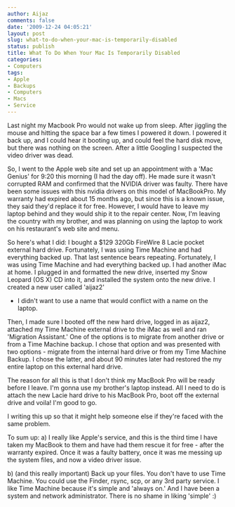 ```yaml
---
author: Aijaz
comments: false
date: '2009-12-24 04:05:21'
layout: post
slug: what-to-do-when-your-mac-is-temporarily-disabled
status: publish
title: What To Do When Your Mac Is Temporarily Disabled
categories:
- Computers
tags:
- Apple
- Backups
- Computers
- Macs
- Service
---
```



<!-- ai l /wp/sad_mac1.png /wp/sad_mac1-170x170.png 170 170 Sad Mac -->

Last night my Macbook Pro would not wake up from sleep. After jiggling the mouse and hitting the
space bar a few times I powered it down. I powered it back up, and I could
hear it booting up, and could feel the hard disk move, but there was nothing
on the screen. After a little Googling I suspected the video driver was dead.
<!--more-->

So, I went to the Apple web site and set up an appointment with a 'Mac Genius'
for 9:20 this morning (I had the day off). He made sure it wasn't corrupted
RAM and confirmed that the NVIDIA driver was faulty. There have been some
issues with this nvidia drivers on this model of MacBookPro. My warranty had
expired about 15 months ago, but since this is a known issue, they said they'd
replace it for free. However, I would have to leave my laptop behind and they
would ship it to the repair center. Now, I'm leaving the country with my
brother, and was planning on using the laptop to work on his restaurant's web
site and menu.

So here's what I did: I bought a $129 320Gb FireWire 8 Lacie pocket external
hard drive. Fortunately, I was using Time Machine and had everything backed
up. That last sentence bears repeating. Fortunately, I was using Time Machine
and had everything backed up. I had another iMac at home. I plugged in and
formatted the new drive, inserted my Snow Leopard (OS X) CD into it, and
installed the system onto the new drive. I created a new user called 'aijaz2'
- I didn't want to use a name that would conflict with a name on the laptop.

Then, I made sure I booted off the new hard drive, logged in as aijaz2,
attached my Time Machine external drive to the iMac as well and ran 'Migration
Assistant.' One of the options is to migrate from another drive or from a Time
Machine backup. I chose that option and was presented with two options -
migrate from the internal hard drive or from my Time Machine Backup. I chose
the latter, and about 90 minutes later had restored the my entire laptop on
this external hard drive.

The reason for all this is that I don't think my MacBook Pro will be ready
before I leave. I'm gonna use my brother's laptop instead. All I need to do is
attach the new Lacie hard drive to his MacBook Pro, boot off the external
drive and voila! I'm good to go.

I writing this up so that it might help someone else if they're faced with the
same problem.

To sum up: a) I really like Apple's service, and this is the third time I have
taken my MacBook to them and have had them rescue it for free - after the
warranty expired. Once it was a faulty battery, once it was me messing up the
system files, and now a video driver issue.

b) (and this really important) Back up your files. You don't have to use Time
Machine. You could use the Finder, rsync, scp, or any 3rd party service. I
like Time Machine because it's simple and 'always on.' And I have been a
system and network administrator. There is no shame in liking 'simple' :)
